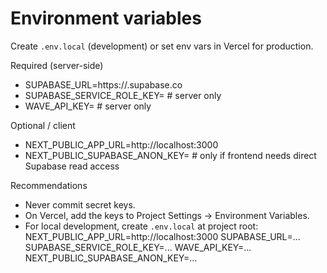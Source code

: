 # Environment variables

Create `.env.local` (development) or set env vars in Vercel for production.

Required (server-side)
- SUPABASE_URL=https://<project>.supabase.co
- SUPABASE_SERVICE_ROLE_KEY=<service-role-key>   # server only
- WAVE_API_KEY=<wave-secret-key>                 # server only

Optional / client
- NEXT_PUBLIC_APP_URL=http://localhost:3000
- NEXT_PUBLIC_SUPABASE_ANON_KEY=<anon-key>      # only if frontend needs direct Supabase read access

Recommendations
- Never commit secret keys.
- On Vercel, add the keys to Project Settings → Environment Variables.
- For local development, create `.env.local` at project root:
  NEXT_PUBLIC_APP_URL=http://localhost:3000
  SUPABASE_URL=...
  SUPABASE_SERVICE_ROLE_KEY=...
  WAVE_API_KEY=...
  NEXT_PUBLIC_SUPABASE_ANON_KEY=...
